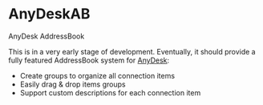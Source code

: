 # AnyDeskAB
AnyDesk AddressBook

This is in a very early stage of development.
Eventually, it should provide a fully featured AddressBook system for [AnyDesk](https://anydesk.com):
* Create groups to organize all connection items
* Easily drag & drop items groups
* Support custom descriptions for each connection item
